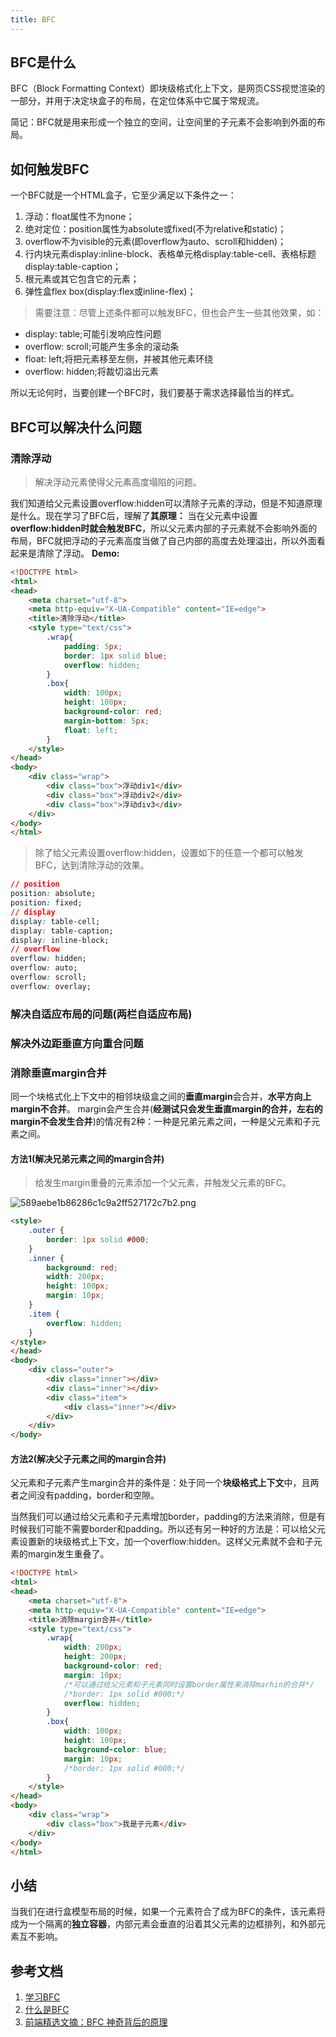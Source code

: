 ```yaml
---
title: BFC
---
```

## BFC是什么
BFC（Block Formatting Context）即块级格式化上下文，是网页CSS视觉渲染的一部分，并用于决定块盒子的布局，在定位体系中它属于常规流。

简记：BFC就是用来形成一个独立的空间，让空间里的子元素不会影响到外面的布局。
## 如何触发BFC
一个BFC就是一个HTML盒子，它至少满足以下条件之一：

1. 浮动：float属性不为none；
2. 绝对定位：position属性为absolute或fixed(不为relative和static)；
3. overflow不为visible的元素(即overflow为auto、scroll和hidden)；
4. 行内块元素display:inline-block、表格单元格display:table-cell、表格标题 display:table-caption；
5. 根元素或其它包含它的元素；
6. 弹性盒flex box(display:flex或inline-flex)；

>需要注意：尽管上述条件都可以触发BFC，但也会产生一些其他效果，如：

 - display: table;可能引发响应性问题
 - overflow: scroll;可能产生多余的滚动条
 - float: left;将把元素移至左侧，并被其他元素环绕
 - overflow: hidden;将裁切溢出元素

所以无论何时，当要创建一个BFC时，我们要基于需求选择最恰当的样式。
## BFC可以解决什么问题
### 清除浮动
>解决浮动元素使得父元素高度塌陷的问题。

我们知道给父元素设置overflow:hidden可以清除子元素的浮动，但是不知道原理是什么。现在学习了BFC后，理解了**其原理：** 当在父元素中设置**overflow:hidden时就会触发BFC**，所以父元素内部的子元素就不会影响外面的布局，BFC就把浮动的子元素高度当做了自己内部的高度去处理溢出，所以外面看起来是清除了浮动。
**Demo:**
```html
<!DOCTYPE html>
<html>
<head>
	<meta charset="utf-8">
	<meta http-equiv="X-UA-Compatible" content="IE=edge">
	<title>清除浮动</title>
	<style type="text/css">
		.wrap{
			padding: 5px;
			border: 1px solid blue;
			overflow: hidden;
		}
		.box{
			width: 100px;
			height: 100px;
			background-color: red;
			margin-bottom: 5px;
			float: left;
		}
	</style>
</head>
<body>
	<div class="wrap">
		<div class="box">浮动div1</div>
		<div class="box">浮动div2</div>
		<div class="box">浮动div3</div>
	</div>
</body>
</html>
```
>除了给父元素设置overflow:hidden，设置如下的任意一个都可以触发BFC，达到清除浮动的效果。
```css
// position
position: absolute;
position: fixed;
// display
display: table-cell;
display: table-caption;
display: inline-block;
// overflow
overflow: hidden;
overflow: auto;
overflow: scroll;
overflow: overlay;
```

### 解决自适应布局的问题(两栏自适应布局)

### 解决外边距垂直方向重合问题
### 消除垂直margin合并
同一个块格式化上下文中的相邻块级盒之间的**垂直margin**会合并，**水平方向上margin不合并**。
margin会产生合并(**经测试只会发生垂直margin的合并，左右的margin不会发生合并**)的情况有2种：一种是兄弟元素之间，一种是父元素和子元素之间。
#### 方法1(解决兄弟元素之间的margin合并)
>给发生margin重叠的元素添加一个父元素，并触发父元素的BFC。

![589aebe1b86286c1c9a2ff527172c7b2.png](evernotecid://AC85336C-B325-443E-8ED7-E6554790A944/appyinxiangcom/10797539/ENResource/p1150)
```html
<style>
    .outer {
        border: 1px solid #000;
    }
    .inner {
        background: red;
        width: 200px;
        height: 100px;
        margin: 10px;
    }
    .item {
        overflow: hidden;
    }
</style>
</head>
<body>
    <div class="outer">
        <div class="inner"></div>
        <div class="inner"></div>
        <div class="item">
            <div class="inner"></div>
        </div>
    </div>
</body>
```
#### 方法2(解决父子元素之间的margin合并)
父元素和子元素产生margin合并的条件是：处于同一个**块级格式上下文**中，且两者之间没有padding，border和空隙。

当然我们可以通过给父元素和子元素增加border，padding的方法来消除，但是有时候我们可能不需要border和padding。所以还有另一种好的方法是：可以给父元素设置新的块级格式上下文，加一个overflow:hidden。这样父元素就不会和子元素的margin发生重叠了。

```html
<!DOCTYPE html>
<html>
<head>
	<meta charset="utf-8">
	<meta http-equiv="X-UA-Compatible" content="IE=edge">
	<title>消除margin合并</title>
	<style type="text/css">
		.wrap{
			width: 200px;
			height: 200px;
			background-color: red;
			margin: 10px;
			/*可以通过给父元素和子元素同时设置border属性来消除marhin的合并*/
			/*border: 1px solid #000;*/
			overflow: hidden;
		}
		.box{
			width: 100px;
			height: 100px;
			background-color: blue;
			margin: 10px;
			/*border: 1px solid #000;*/
		}
	</style>
</head>
<body>
	<div class="wrap">
		<div class="box">我是子元素</div>
	</div>
</body>
</html>
```
## 小结
当我们在进行盒模型布局的时候，如果一个元素符合了成为BFC的条件，该元素将成为一个隔离的**独立容器**，内部元素会垂直的沿着其父元素的边框排列，和外部元素互不影响。

## 参考文档
1. [学习BFC](http://web.jobbole.com/83274/)
2. [什么是BFC](http://web.jobbole.com/84808/)
3. [前端精选文摘：BFC 神奇背后的原理](http://www.cnblogs.com/lhb25/p/inside-block-formatting-ontext.html)
